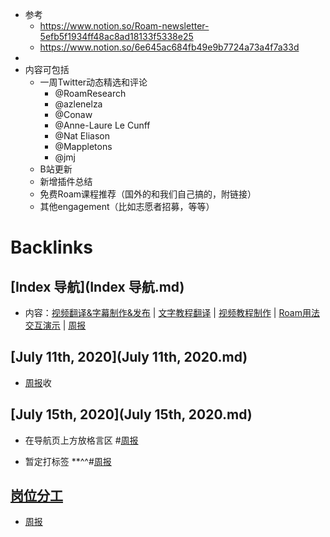 - 参考
    - https://www.notion.so/Roam-newsletter-5efb5f1934ff48ac8ad18133f5338e25
    - https://www.notion.so/6e645ac684fb49e9b7724a73a4f7a33d
- 
- 内容可包括
    - 一周Twitter动态精选和评论
        - @RoamResearch
        - @azlenelza
        - @Conaw
        - @Anne-Laure Le Cunff
        - @Nat Eliason
        - @Mappletons
        - @jmj
    - B站更新
    - 新增插件总结
    - 免费Roam课程推荐（国外的和我们自己搞的，附链接）
    - 其他engagement（比如志愿者招募，等等）

# Backlinks
## [Index 导航](Index 导航.md)
- 内容：[视频翻译&字幕制作&发布](视频翻译&字幕制作&发布.md) | [文字教程翻译](文字教程翻译.md) | [视频教程制作](视频教程制作.md) | [Roam用法交互演示](Roam用法交互演示.md) | [周报](周报.md)

## [July 11th, 2020](July 11th, 2020.md)
- [周报](周报.md)收

## [July 15th, 2020](July 15th, 2020.md)
- 在导航页上方放格言区 #[周报](周报.md)

- 暂定打标签 **^^#[周报](周报.md)

## [岗位分工](岗位分工.md)
- [周报](周报.md)

